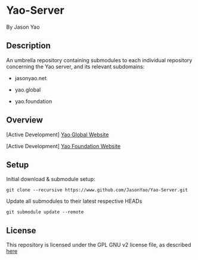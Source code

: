 # Yao-Server

By Jason Yao

## Description

An umbrella repository containing submodules to each individual repository concerning the Yao server, and its relevant subdomains:

- jasonyao.net

- yao.global

- yao.foundation

## Overview

[Active Development] [Yao Global Website](https://github.com/JasonYao/Yao-Global)

[Active Development] [Yao Foundation Website](https://github.com/JasonYao/Yao-Foundation)

## Setup

Initial download & submodule setup:

`git clone --recursive https://www.github.com/JasonYao/Yao-Server.git`

Update all submodules to their latest respective HEADs

`git submodule update --remote`

## License
This repository is licensed under the GPL GNU v2 license file, as described [here](LICENSE)
